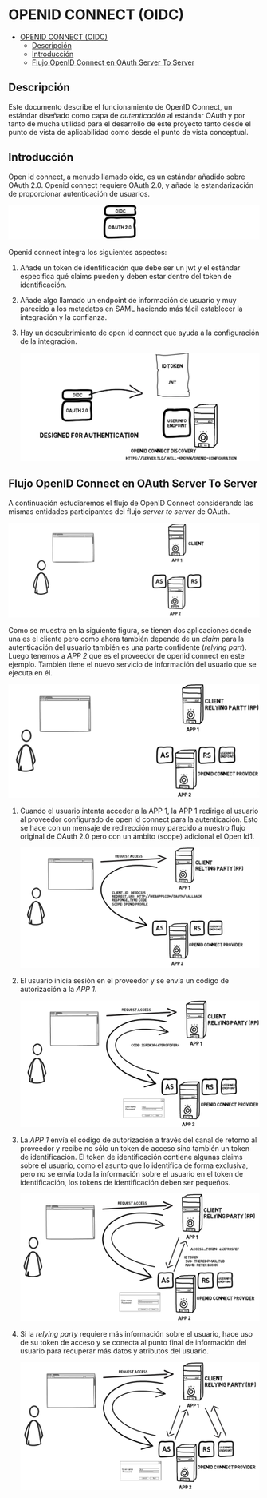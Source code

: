 # OPENID CONNECT (OIDC)

- [OPENID CONNECT (OIDC)](#openid-connect-oidc)
  - [Descripción](#descripción)
  - [Introducción](#introducción)
  - [Flujo OpenID Connect en OAuth Server To Server](#flujo-openid-connect-en-oauth-server-to-server)

## Descripción

Este documento describe el funcionamiento de OpenID Connect, un estándar diseñado como capa de *autenticación* al estándar OAuth y por tanto de mucha utilidad para el desarrollo de este proyecto tanto desde el punto de vista de aplicabilidad como desde el punto de vista conceptual.

## Introducción

Open id connect, a menudo llamado oidc, es un estándar añadido sobre OAuth 2.0. Openid connect requiere OAuth 2.0, y añade la estandarización de proporcionar autenticación de usuarios.

   ![alt text](./img/openidc.png "Title")

Openid connect integra los siguientes aspectos:

1. Añade un token de identificación que debe ser un jwt y el estándar especifica qué claims pueden y deben estar dentro del token de identificación.
2. Añade algo llamado un endpoint de información de usuario y muy parecido a los metadatos en SAML haciendo más fácil establecer la integración y la confianza.
3. Hay un descubrimiento de open id connect que ayuda a la configuración de la integración.

   ![alt text](./img/openidc_2.png "Title")

## Flujo OpenID Connect en OAuth Server To Server

A continuación estudiaremos el flujo de OpenID Connect considerando las mismas entidades participantes del flujo *server to server* de OAuth.

   ![alt text](./img/server_to_server.png "Title")

Como se muestra en la siguiente figura, se tienen dos aplicaciones donde una es el cliente pero como ahora también depende de un *claim* para la autenticación del usuario también es una parte confidente (*relying part*). Luego tenemos a *APP 2* que es el proveedor de openid connect en este ejemplo. También tiene el nuevo servicio de información del usuario que se ejecuta en él.

   ![alt text](./img/openidc_3.png "Title")

1. Cuando el usuario intenta acceder a la APP 1, la APP 1 redirige al usuario al proveedor configurado de open id connect para la autenticación. Esto se hace con un mensaje de redirección muy parecido a nuestro flujo original de OAuth 2.0 pero con un ámbito (scope) adicional el Open Id1.

   ![alt text](./img/openidc_4.png "Title")

2. El usuario inicia sesión en el proveedor y se envía un código de autorización a la *APP 1*.

   ![alt text](./img/openidc_5.png "Title")

3. La *APP 1* envía el código de autorización a través del canal de retorno al proveedor y recibe no sólo un token de acceso sino también un token de identificación. El token de identificación contiene algunas claims sobre el usuario, como el asunto que lo identifica de forma exclusiva, pero no se envía toda la información sobre el usuario en el token de identificación, los tokens de identificación deben ser pequeños.

   ![alt text](./img/openidc_6.png "Title")

4. Si la *relying party* requiere más información sobre el usuario, hace uso de su token de acceso y se conecta al punto final de información del usuario para recuperar más datos y atributos del usuario.

   ![alt text](./img/openidc_7.png "Title")